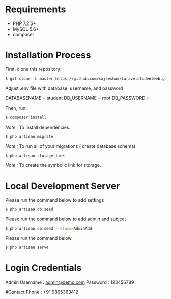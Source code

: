 # Requirements

* PHP 7.2.5+
* MySQL 5.6+
* composer

# Installation Process


First, clone this repository:

```bash
$ git clone -b master https://github.com/sajeesham/laravelstudentweb.git
```
Adjust .env file with database, username, and password

DATABASENAME = student
DB_USERNAME = root
DB_PASSWORD =


Then, run:

```bash
$ composer install
```

_Note :_ To Install dependencies.


```bash
$ php artisan migrate
```

_Note :_ To run all of your migrations ( create database schema).


```bash
$ php artisan storage:link
```

_Note :_ To create the symbolic link for storage.


# Local Development Server

Please run the command below to add settings

```bash
$ php artisan db:seed
```

Please run the command below to add admin and subject

```bash
$ php artisan db:seed --class=AdminAdd
```

Please run the command below

```bash
$ php artisan serve
```

# Login Credentials
Admin 
Username : admin@demo.com
Password : 123456789

#Contact
Phone : +91 9895363412

